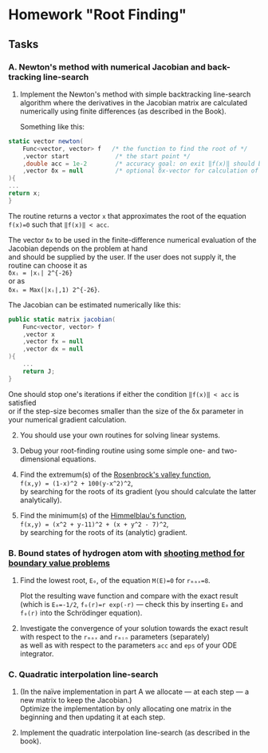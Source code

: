 # Homework "Root Finding"

## Tasks

### A. Newton's method with numerical Jacobian and back-tracking line-search

1. Implement the Newton's method with simple backtracking line-search algorithm where the derivatives in the Jacobian matrix are calculated numerically using finite differences (as described in the Book).  

   Something like this:

```csharp
static vector newton(
    Func<vector, vector> f   /* the function to find the root of */
    ,vector start             /* the start point */
    ,double acc = 1e-2        /* accuracy goal: on exit ‖f(x)‖ should be < acc */
    ,vector δx = null         /* optional δx-vector for calculation of Jacobian */
){
...
return x;
}
```
   The routine returns a vector `x` that approximates the root of the equation `f(x)=0` such that `‖f(x)‖ < acc`.  

   The vector `δx` to be used in the finite-difference numerical evaluation of the Jacobian depends on the problem at hand  
   and should be supplied by the user. If the user does not supply it, the routine can choose it as  
   `δxᵢ = |xᵢ| 2^{-26}`  
   or as  
   `δxᵢ = Max(|xᵢ|,1) 2^{-26}`.

   The Jacobian can be estimated numerically like this:

```csharp
public static matrix jacobian(
    Func<vector, vector> f
    ,vector x
    ,vector fx = null
    ,vector dx = null
){
    ...
    return J;
}
```

   One should stop one's iterations if either the condition `‖f(x)‖ < acc` is satisfied  
   or if the step-size becomes smaller than the size of the δx parameter in your numerical gradient calculation.

2. You should use your own routines for solving linear systems.

3. Debug your root-finding routine using some simple one- and two-dimensional equations.

4. Find the extremum(s) of the [Rosenbrock's valley function](https://en.wikipedia.org/wiki/Rosenbrock_function),  
   `f(x,y) = (1-x)^2 + 100(y-x^2)^2`,  
    by searching for the roots of its gradient (you should calculate the latter analytically).

5. Find the minimum(s) of the [Himmelblau's function](https://en.wikipedia.org/wiki/Himmelblau%27s_function),  
   `f(x,y) = (x^2 + y-11)^2 + (x + y^2 - 7)^2`,  
    by searching for the roots of its (analytic) gradient.

### B. Bound states of hydrogen atom with [shooting method for boundary value problems](https://en.wikipedia.org/wiki/Shooting_method)

1. Find the lowest root, `E₀`, of the equation `M(E)=0` for `rₘₐₓ=8`.  

   Plot the resulting wave function and compare with the exact result  
   (which is `E₀=-1/2`, `f₀(r)=r exp(-r)` — check this by inserting `E₀` and `f₀(r)` into the Schrödinger equation).


2. Investigate the convergence of your solution towards the exact result with respect to the `rₘₐₓ` and `rₘᵢₙ` parameters (separately)  
   as well as with respect to the parameters `acc` and `eps` of your ODE integrator.

### C. Quadratic interpolation line-search

1. (In the naïve implementation in part A we allocate — at each step — a new matrix to keep the Jacobian.)  
   Optimize the implementation by only allocating one matrix in the beginning and then updating it at each step.

2. Implement the quadratic interpolation line-search (as described in the book).
